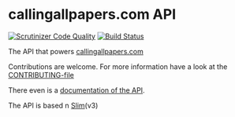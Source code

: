# callingallpapers.com API

[![Scrutinizer Code Quality](https://scrutinizer-ci.com/g/joindin/callingallpapers-api/badges/quality-score.png?b=master)](https://scrutinizer-ci.com/g/joindin/callingallpapers-api/?branch=master)
[![Build Status](https://travis-ci.org/joindin/callingallpapers-api.svg?branch=master)](https://travis-ci.org/joindin/callingallpapers-api)

The API that powers [callingallpapers.com](http://callingallpapers.com)

Contributions are welcome. For more information have a look at the
[CONTRIBUTING-file](CONTRIBUTING.md)

There even is a [documentation of the API](http://joindin.github.io/callingallpapers-api).

The API is based n [Slim](https://www.slimframework.com/)(v3)   